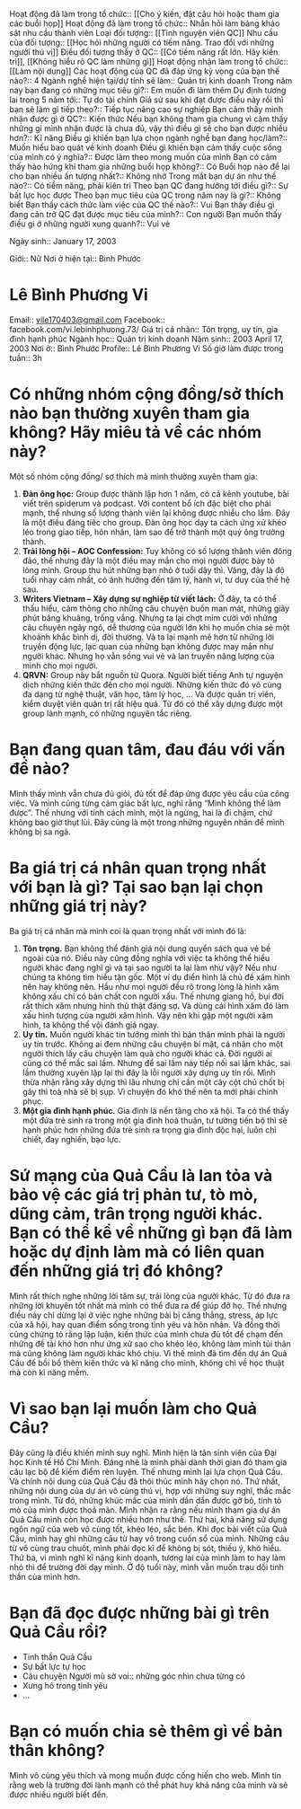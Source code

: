 Hoạt động đã làm trong tổ chức:: [[Cho ý kiến, đặt câu hỏi hoặc tham gia các buổi họp]]
Hoạt động đã làm trong tổ chức:: Nhắn hỏi làm bảng khảo sát nhu cầu thành viên
Loại đối tượng:: [[Tình nguyện viên QC]]
Nhu cầu của đối tượng:: [[Học hỏi những người có tiềm năng. Trao đổi với những người thú vị]]
Điều đối tượng thấy ở QC:: [[Có tiềm năng rất lớn. Hãy kiên trì]], [[Không hiểu rõ QC làm những gì]]
Hoạt động nhận làm trong tổ chức:: [[Làm nội dung]]
Các hoạt động của QC đã đáp ứng kỳ vọng của bạn thế nào?:: 4
Ngành nghề hiện tại/dự tính sẽ làm:: Quản trị kinh doanh
Trong năm nay bạn đang có những mục tiêu gì?:: Em muốn đi làm thêm
Dự định tương lai trong 5 năm tới:: Tự do tài chính
Giả sử sau khi đạt được điều này rồi thì bạn sẽ làm gì tiếp theo?:: Tiếp tục nâng cao sự nghiệp
Bạn cảm thấy mình nhận được gì ở QC?:: Kiến thức
Nếu bạn không tham gia chung vì cảm thấy những gì mình nhận được là chưa đủ, vậy thì điều gì sẽ cho bạn được nhiều hơn?:: Kĩ năng 
Điều gì khiến bạn lựa chọn ngành nghề bạn đang học/làm?:: Muốn hiểu bao quát về kinh doanh
Điều gì khiến bạn cảm thấy cuộc sống của mình có ý nghĩa?:: Được làm theo mong muốn của mình
Bạn có cảm thấy hào hứng khi tham gia những buổi họp không?:: Có
Buổi họp nào để lại cho bạn nhiều ấn tượng nhất?:: Không nhớ
Trong mắt bạn dự án như thế nào?:: Có tiềm năng, phải kiên trì
Theo bạn QC đang hướng tới điều gì?:: Sự bất lực học được
Theo bạn mục tiêu của QC trong năm nay là gì?:: Không biết
Bạn thấy cách thức làm việc của QC thế nào?:: Vui
Bạn thấy điều gì đang cản trở QC đạt được mục tiêu của mình?:: Con người
Bạn muốn thấy điều gì ở những người xung quanh?:: Vui vẻ	

Ngày sinh:: January 17, 2003

Giới:: Nữ
Nơi ở hiện tại:: Bình Phước



# Lê Bình Phương Vi

Email:: vile170403@gmail.com
Facebook:: facebook.com/vi.lebinhphuong.73/
Giá trị cá nhân:: Tôn trọng, uy tín, gia đình hạnh phúc
Ngành học:: Quản trị kinh doanh
Năm sinh:: 2003
April 17, 2003
Nơi ở:: Bình Phước
Profile:: Lê Bình Phương Vi
Số giờ làm được trong tuần:: 3h


# Có những nhóm cộng đồng/sở thích nào bạn thường xuyên tham gia không? Hãy miêu tả về các nhóm này?

Một số nhóm cộng đồng/ sợ thích mà mình thường xuyên tham gia:

1. **Đàn ông học:** Group được thành lập hơn 1 năm, có cả kênh youtube, bài viết trên spiderum và podcast. Với content bổ ích đặc biệt cho phái mạnh, thế nhưng số lượng thành viên lại không được nhiều cho lắm. Đây là một điều đáng tiếc cho group. Đàn ông học dạy ta cách ứng xử khéo léo trong giao tiếp, hôn nhân, làm sao để trở thành một quý ông trưởng thành.
2. **Trải lòng hội – AOC Confession:** Tuy không có số lượng thành viên đông đảo, thế nhưng đây là một điều may mắn cho mọi người được bày tỏ lòng mình. Group thu hút những bạn nhỏ ở tuổi dậy thì. Vâng, đây là độ tuổi nhạy cảm nhất, có ảnh hưởng đến tâm lý, hành vi, tư duy của thế hệ sau.
3. **Writers Vietnam – Xây dựng sự nghiệp từ viết lách:** Ở đây, ta có thể thấu hiểu, cảm thông cho những câu chuyện buồn man mát, những giây phút bâng khuâng, trống vắng. Nhưng ta lại chợt mỉm cười với những câu chuyên ngây ngô, dễ thương của người lớn khi họ muốn chia sẻ một khoảnh khắc bình dị, đời thường. Và ta lại mạnh mẽ hơn từ những lời truyền động lực, lạc quan của những bạn không được may mắn như người khác. Nhưng họ vẫn sống vui vẻ và lan truyền năng lượng của mình cho mọi người.
4. **QRVN:** Group này bắt nguồn từ Quora. Người biết tiếng Anh tự nguyện dịch những kiến thức đến cho mọi người. Những kiến thức đó vô cùng đa dạng từ nghệ thuật, văn học, tâm lý học, … Và được quản trị viên, kiểm duyệt viên quản trị rất hiệu quả. Từ đó có thể xây dựng được một group lành mạnh, có những nguyên tắc riêng.

# Bạn đang quan tâm, đau đáu với vấn đề nào?

Mình thấy mình vẫn chưa đủ giỏi, đủ tốt để đáp ứng được yêu cầu của công việc. Và mình cũng từng cảm giác bất lực, nghĩ rằng “Mình không thể làm được”. Thế nhưng với tính cách mình, một là ngừng, hai là đi chậm, chứ không bao giờ thụt lùi. Đây cũng là một trong những nguyên nhân để mình không bị sa ngã.

# Ba giá trị cá nhân quan trọng nhất với bạn là gì? Tại sao bạn lại chọn những giá trị này?

Ba giá trị cá nhân mà mình coi là quan trọng nhất với mình đó là:

1. **Tôn trọng.** Bạn không thể đánh giá nội dung quyển sách qua vẻ bề ngoài của nó. Điều này cũng đồng nghĩa với việc ta không thể hiểu người khác đang nghĩ gì và tại sao người ta lại làm như vậy? Nếu như chúng ta không tìm hiểu tận gốc. Một ví dụ điển hình là chủ đề xăm hình nên hay không nên. Hầu như mọi người đều rõ trong lòng là hình xăm không xấu chỉ có bản chất con người xấu. Thế nhưng giang hồ, bụi đời rất thích xăm nhưng hình thù thật đáng sợ. Và dùng cái hình xăm đó làm xấu hình tượng của người xăm hình. Vậy nên khi gặp một người xăm hình, ta không thể vội đánh giá ngay.
2. **Uy tín.** Muốn người khác tin tưởng mình thì bản thân mình phải là người uy tín trước. Không ai đem những câu chuyện bí mật, cá nhân cho một người thích lấy câu chuyện làm quà cho người khác cả. Đời người ai cũng có thể mắc sai lầm. Nhưng để sai lầm này tiếp nối sai lầm khác, sai lầm thường xuyên lặp lại thì đây là lỗi người xây dựng uy tín rồi. Mình thừa nhận rằng xây dựng thì lâu nhưng chỉ cần một cây cột chủ chốt bị gãy thì toà nhà sẽ bị sụp. Vì chuyện đó khó thế nên ta mới phải chinh phục.
3. **Một gia đình hạnh phúc.** Gia đình là nền tảng cho xã hội. Ta có thể thấy một đứa trẻ sinh ra trong một gia đình hoà thuận, tư tưởng tiến bộ thì sẽ hạnh phúc hơn những đứa trẻ sinh ra trong gia đình độc hại, luôn chì chiết, đay nghiến, bạo lực.

# Sứ mạng của Quả Cầu là lan tỏa và bảo vệ các giá trị phản tư, tò mò, dũng cảm, trân trọng người khác. Bạn có thể kể về những gì bạn đã làm hoặc dự định làm mà có liên quan đến những giá trị đó không?

Mình rất thích nghe những lời tâm sự, trải lòng của người khác. Từ đó đưa ra những lời khuyên tốt nhất mà mình có thể đưa ra để giúp đỡ họ. Thế nhưng điều này chỉ dừng lại ở việc nghe những bài bị căng thẳng, stress, áp lực của xã hội, hay quan điểm sống trong tình yêu và hôn nhân. Và đồng thời cũng chứng tỏ rằng lập luận, kiến thức của mình chưa đủ tốt để chạm đến những đề tài khó hơn như ứng xử sao cho khéo léo, không làm mình tủi thân mà cũng không làm người khác khó chịu. Vì thế mình đã tìm đến dự án Quả Cầu để bồi bổ thêm kiến thức và kĩ năng cho mình, không chỉ về học thuật mà còn kĩ năng mềm.

# Vì sao bạn lại muốn làm cho Quả Cầu?

Đây cũng là điều khiến mình suy nghĩ. Mình hiện là tân sinh viên của Đại học Kinh tế Hồ Chí Minh. Đáng nhẽ là mình phải dành thời gian đó tham gia câu lạc bộ để kiếm điểm rèn luyện. Thế nhưng mình lại lựa chọn Quả Cầu.  Và chính nội dung của Quả Cầu đã thôi thúc mình hãy chọn nó. Thứ nhất, những nội dung của dự án vô cùng thú vị, hợp với những suy nghĩ, thắc mắc trong mình. Từ đó, những khúc mắc của mình dần dần được gỡ bỏ, tính tò mò của mình được thoả mãn. Mình nhận ra rằng nếu mình tham gia dự án Quả Cầu mình còn học được nhiều hơn như thế. Thứ hai, khả năng sử dụng ngôn ngữ của web vô cùng tốt, khéo léo, sắc bén. Khi đọc bài viết của Quả Cầu, mình hay ghi những câu từ hay vô trong cuốn sổ của mình. Những câu từ vô cùng trau chuốt, mình phải đọc kĩ để không bị sót, thiếu ý, khó hiểu. Thứ ba, vì mình nghĩ kĩ năng kinh doanh, tương lai của mình làm to hay làm nhỏ thì để trường đời dạy mình. Ở độ tuổi này, mình vẫn muốn trau dồi tinh thần của mình hơn.

# Bạn đã đọc được những bài gì trên Quả Cầu rồi?

- Tinh thần Quả Cầu
- Sự bất lực tự học
- Câu chuyện Người mù sờ voi:: những góc nhìn chưa từng có
- Xưng hô trong tình yêu
- …

# Bạn có muốn chia sẻ thêm gì về bản thân không?

Mình vô cùng yêu thích và mong muốn được cống hiến cho web. Mình tin rằng web là trường đời lành mạnh có thể phát huy khả năng của mình và sẽ được nhiều người biết đến.
